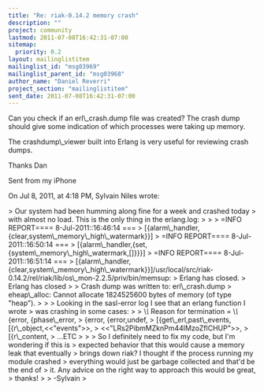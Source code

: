 ```yaml
---
title: "Re: riak-0.14.2 memory crash"
description: ""
project: community
lastmod: 2011-07-08T16:42:31-07:00
sitemap:
  priority: 0.2
layout: mailinglistitem
mailinglist_id: "msg03969"
mailinglist_parent_id: "msg03968"
author_name: "Daniel Reverri"
project_section: "mailinglistitem"
sent_date: 2011-07-08T16:42:31-07:00
---
```



Can you check if an erl\\_crash.dump file was created? The crash dump should give 
some indication of which processes were taking up memory. 

The crashdump\\_viewer built into Erlang is very useful for reviewing crash 
dumps. 

Thanks
Dan

Sent from my iPhone

On Jul 8, 2011, at 4:18 PM, Sylvain Niles  wrote:

&gt; Our system had been humming along fine for a week and crashed today
&gt; with almost no load. This is the only thing in the erlang.log:
&gt; 
&gt; 
&gt; =INFO REPORT==== 8-Jul-2011::16:46:14 ===
&gt; [{alarm\\_handler,{clear,system\\_memory\\_high\\_watermark}}]
&gt; =INFO REPORT==== 8-Jul-2011::16:50:14 ===
&gt; [{alarm\\_handler,{set,{system\\_memory\\_high\\_watermark,[]}}}]
&gt; =INFO REPORT==== 8-Jul-2011::16:51:14 ===
&gt; [{alarm\\_handler,{clear,system\\_memory\\_high\\_watermark}}]/usr/local/src/riak-0.14.2/rel/riak/lib/os\\_mon-2.2.5/priv/bin/memsup:
&gt; Erlang has closed.
&gt; Erlang has closed
&gt; 
&gt; Crash dump was written to: erl\\_crash.dump
&gt; eheap\\_alloc: Cannot allocate 1824525600 bytes of memory (of type "heap").
&gt; 
&gt; 
&gt; Looking in the sasl-error log I see that an erlang function I wrote
&gt; was crashing in some cases:
&gt; 
&gt; \\*\\* Reason for termination = \\*\\* {error, {phase\\_error,
&gt; {error, {error,undef,
&gt; [{get\\_erl,past\\_events, [{r\\_object,&lt;&lt;"events"&gt;&gt;,
&gt; &lt;&lt;"LRs2PibmMZknPm44IMzoZflCHUP"&gt;&gt;,
&gt; [{r\\_content,
&gt; ...ETC
&gt; 
&gt; 
&gt; So I definitely need to fix my code, but I'm wondering if this is
&gt; expected behavior that this would cause a memory leak that eventually
&gt; brings down riak? I thought if the process running my module crashed
&gt; everything would just be garbage collected and that'd be the end of
&gt; it. Any advice on the right way to approach this would be great,
&gt; thanks!
&gt; 
&gt; -Sylvain
&gt; 

